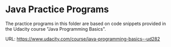 # Java Practice Programs

The practice programs in this folder are based on code snippets provided in the Udacity course "Java Programming Basics".

URL: https://www.udacity.com/course/java-programming-basics--ud282
